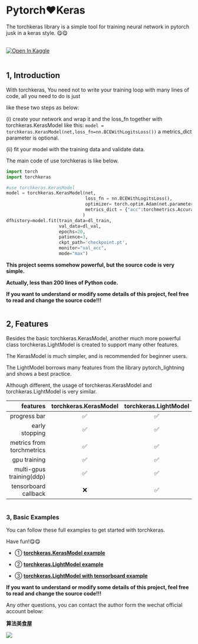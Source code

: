 
# Pytorch❤️Keras

The torchkeras library is a simple tool for training neural network in pytorch jusk in a keras style. 😋😋


 <br>
 <div>
    </a>
     <a href="https://www.kaggle.com/lyhue1991/torchkeras-ddp-tpu-examples"><img src="https://kaggle.com/static/images/open-in-kaggle.svg" alt="Open In Kaggle"></a>
  </div>
 <br>


## 1, Introduction

<!-- #region -->
With torchkeras, You need not to write your training loop with many lines of code, all you need to do is just 

like these two steps as below:


(i) create your network and wrap it and the loss_fn together with torchkeras.KerasModel like this: 
`model = torchkeras.KerasModel(net,loss_fn=nn.BCEWithLogitsLoss())` a metrics_dict parameter is optional.

(ii) fit your model with the training data and validate data.
<!-- #endregion -->

<!-- #region -->
The main code of use torchkeras is like below.

```python
import torch 
import torchkeras

#use torchkeras.KerasModel 
model = torchkeras.KerasModel(net,
                              loss_fn = nn.BCEWithLogitsLoss(),
                              optimizer= torch.optim.Adam(net.parameters(),lr = 0.001),
                              metrics_dict = {"acc":torchmetrics.Accuracy(task='binary')}
                             )
dfhistory=model.fit(train_data=dl_train, 
                    val_data=dl_val, 
                    epochs=20, 
                    patience=3, 
                    ckpt_path='checkpoint.pt',
                    monitor="val_acc",
                    mode="max")

```


**This project seems somehow powerful, but the source code is very simple.**

**Actually, less than 200 lines of Python code.**

**If you want to understand or modify some details of this project, feel free to read and change the source code!!!**
<!-- #endregion -->

```python

```

## 2, Features 

<!-- #region -->
Besides the basic torchkeras.KerasModel, another much more powerful class torchkeras.LightModel is created to support many other features.


The KerasModel is much simpler, and is recommended for beginner users.

The LightModel borrows many features from the library pytorch_lightning and shows a best practice.


Although different, the usage of torchkeras.KerasModel and  torchkeras.LightModel is very similar.


<!-- #endregion -->

|features| torchkeras.KerasModel     |  torchkeras.LightModel   | 
|----:|:-------------------------:|:-----------:|
|progress bar | ✅    |✅    |
|early stopping | ✅    |✅    |
|metrics from torchmetrics | ✅    |✅    |
|gpu training | ✅    |✅    |
|multi-gpus training(ddp) |   ✅   |✅    |
|tensorboard callback |   ❌  |✅    |

 

```python

```

### 3, Basic Examples 


You can follow these full examples to get started with torchkeras.

Have fun!😋😋

* ① [**torchkeras.KerasModel example**](./1，kerasmodel_example.ipynb)

* ② [**torchkeras.LightModel example**](./2，lightmodel_example.ipynb)

* ③ [**torchkeras.LightModel  with tensorboard example**](./3，tensorboard_example.ipynb)



**If you want to understand or modify some details of this project, feel free to read and change the source code!!!**

Any other questions, you can contact the author form the wechat official account below:

**算法美食屋** 


![](https://tva1.sinaimg.cn/large/e6c9d24egy1h41m2zugguj20k00b9q46.jpg)

